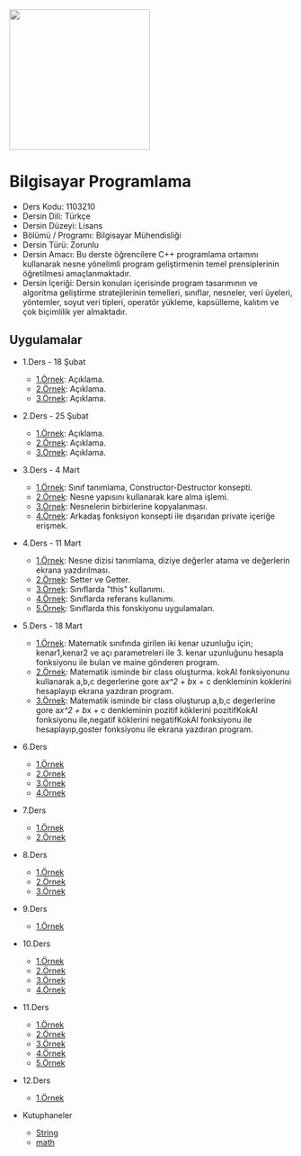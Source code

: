 <img src="https://github.com/wynioux/Iskenderun-Technical-University/blob/master/Documents/cpp.png" width="250" height="250">

# Bilgisayar Programlama

* Ders Kodu: 1103210
* Dersin Dili: Türkçe
* Dersin Düzeyi: Lisans
* Bölümü / Programı: Bilgisayar Mühendisliği
* Dersin Türü: Zorunlu
* Dersin Amacı: Bu derste öğrencilere C++ programlama ortamını kullanarak nesne yönelimli program geliştirmenin temel prensiplerinin öğretilmesi amaçlanmaktadır.
* Dersin İçeriği: Dersin konuları içerisinde program tasarımının ve algoritma geliştirme stratejilerinin temelleri, sınıflar, nesneler, veri üyeleri, yöntemler, soyut veri tipleri, operatör yükleme, kapsülleme, kalıtım ve çok biçimlilik yer almaktadır.

## Uygulamalar

* 1.Ders - 18 Şubat
  * [1.Örnek](#): Açıklama.
  * [2.Örnek](#): Açıklama.
  * [3.Örnek](#): Açıklama.

* 2.Ders - 25 Şubat
  * [1.Örnek](#): Açıklama.
  * [2.Örnek](#): Açıklama.
  * [3.Örnek](#): Açıklama.

* 3.Ders - 4 Mart
  * [1.Örnek](https://github.com/wynioux/Iskenderun-Technical-University/blob/master/Lessons/BILGISAYAR%20PROGRAMLAMA/ders3-ornek1.cpp): Sınıf tanımlama, Constructor-Destructor konsepti.
  * [2.Örnek](https://github.com/wynioux/Iskenderun-Technical-University/blob/master/Lessons/BILGISAYAR%20PROGRAMLAMA/ders3-ornek2.cpp): Nesne yapısını kullanarak kare alma işlemi.
  * [3.Örnek](https://github.com/wynioux/Iskenderun-Technical-University/blob/master/Lessons/BILGISAYAR%20PROGRAMLAMA/ders3-ornek3.cpp): Nesnelerin birbirlerine kopyalanması.
  * [4.Örnek](https://github.com/wynioux/Iskenderun-Technical-University/blob/master/Lessons/BILGISAYAR%20PROGRAMLAMA/ders3-ornek4.cpp): Arkadaş fonksiyon konsepti ile dışarıdan private içeriğe erişmek.

* 4.Ders - 11 Mart
  * [1.Örnek](https://github.com/wynioux/Iskenderun-Technical-University/blob/master/Lessons/BILGISAYAR%20PROGRAMLAMA/ders4-ornek1.cpp): Nesne dizisi tanımlama, diziye değerler atama ve değerlerin ekrana yazdırılması.
  * [2.Örnek](https://github.com/wynioux/Iskenderun-Technical-University/blob/master/Lessons/BILGISAYAR%20PROGRAMLAMA/ders4-ornek2.cpp): Setter ve Getter.
  * [3.Örnek](https://github.com/wynioux/Iskenderun-Technical-University/blob/master/Lessons/BILGISAYAR%20PROGRAMLAMA/ders4-ornek3.cpp): Sınıflarda "this" kullanımı.
  * [4.Örnek](https://github.com/wynioux/Iskenderun-Technical-University/blob/master/Lessons/BILGISAYAR%20PROGRAMLAMA/ders4-ornek4.cpp): Sınıflarda referans kullanımı.
  * [5.Örnek](https://github.com/wynioux/Iskenderun-Technical-University/blob/master/Lessons/BILGISAYAR%20PROGRAMLAMA/ders4-ornek5.cpp): Sınıflarda this fonskiyonu uygulamaları.

* 5.Ders - 18 Mart
  * [1.Örnek](https://github.com/wynioux/Iskenderun-Technical-University/blob/master/Lessons/BILGISAYAR%20PROGRAMLAMA/ders5-ornek1.cpp): Matematik sınıfında girilen iki kenar uzunluğu için; kenar1,kenar2 ve açı parametreleri ile 3. kenar uzunluğunu
hesapla fonksiyonu ile bulan ve maine gönderen program.
  * [2.Örnek](https://github.com/wynioux/Iskenderun-Technical-University/blob/master/Lessons/BILGISAYAR%20PROGRAMLAMA/ders5-ornek2.cpp): Matematik isminde bir class oluşturma. kokAl fonksiyonunu kullanarak a,b,c degerlerine gore a*x^2 + b*x + c 
denkleminin koklerini hesaplayıp ekrana yazdıran program.
  * [3.Örnek](https://github.com/wynioux/Iskenderun-Technical-University/blob/master/Lessons/BILGISAYAR%20PROGRAMLAMA/ders5-ornek3.cpp): Matematik isminde bir class oluşturup  a,b,c degerlerine gore a*x^2 + b*x + c denkleminin 
pozitif köklerini pozitifKokAl fonksiyonu ile,negatif köklerini negatifKokAl fonksiyonu ile
 hesaplayıp,goster fonksiyonu ile ekrana yazdıran program.
 
* 6.Ders
  * [1.Örnek](https://github.com/wynioux/Iskenderun-Technical-University/blob/master/Lessons/BILGISAYAR%20PROGRAMLAMA/ders6-Ornek1.cpp)
  * [2.Örnek](https://github.com/wynioux/Iskenderun-Technical-University/blob/master/Lessons/BILGISAYAR%20PROGRAMLAMA/ders6-Ornek2.cpp)
  * [3.Örnek](https://github.com/wynioux/Iskenderun-Technical-University/blob/master/Lessons/BILGISAYAR%20PROGRAMLAMA/ders6-Ornek3.cpp)
  * [4.Örnek](https://github.com/wynioux/Iskenderun-Technical-University/blob/master/Lessons/BILGISAYAR%20PROGRAMLAMA/ders6-Ornek4.cpp)

* 7.Ders
  * [1.Örnek](https://github.com/wynioux/Iskenderun-Technical-University/blob/master/Lessons/BILGISAYAR%20PROGRAMLAMA/ders7_Ornek1.cpp)
  * [2.Örnek](https://github.com/wynioux/Iskenderun-Technical-University/blob/master/Lessons/BILGISAYAR%20PROGRAMLAMA/ders7_Ornek2.cpp)

* 8.Ders
  * [1.Örnek](https://github.com/wynioux/Iskenderun-Technical-University/blob/master/Lessons/BILGISAYAR%20PROGRAMLAMA/ders8_Ornek1.cpp)
  * [2.Örnek](https://github.com/wynioux/Iskenderun-Technical-University/blob/master/Lessons/BILGISAYAR%20PROGRAMLAMA/ders8_Ornek2.cpp)
  * [3.Örnek](https://github.com/wynioux/Iskenderun-Technical-University/blob/master/Lessons/BILGISAYAR%20PROGRAMLAMA/ders8-Ornek3.cpp)

* 9.Ders
  * [1.Örnek](https://github.com/wynioux/Iskenderun-Technical-University/blob/master/Lessons/BILGISAYAR%20PROGRAMLAMA/ders9-Ornek1.cpp)

* 10.Ders
  * [1.Örnek](https://github.com/wynioux/Iskenderun-Technical-University/blob/master/Lessons/BILGISAYAR%20PROGRAMLAMA/ders10-Ornek1.cpp)
  * [2.Örnek](https://github.com/wynioux/Iskenderun-Technical-University/blob/master/Lessons/BILGISAYAR%20PROGRAMLAMA/ders10-Ornek2.cpp)
  * [3.Örnek](https://github.com/wynioux/Iskenderun-Technical-University/blob/master/Lessons/BILGISAYAR%20PROGRAMLAMA/ders10-Ornek3.cpp)
  * [4.Örnek](https://github.com/wynioux/Iskenderun-Technical-University/blob/master/Lessons/BILGISAYAR%20PROGRAMLAMA/ders10-Ornek4.cpp)

* 11.Ders
  * [1.Örnek](https://github.com/wynioux/Iskenderun-Technical-University/blob/master/Lessons/BILGISAYAR%20PROGRAMLAMA/ders11_Ornek1.cpp)
  * [2.Örnek](https://github.com/wynioux/Iskenderun-Technical-University/blob/master/Lessons/BILGISAYAR%20PROGRAMLAMA/ders11_Ornek2.cpp)
  * [3.Örnek](https://github.com/wynioux/Iskenderun-Technical-University/blob/master/Lessons/BILGISAYAR%20PROGRAMLAMA/ders11_Ornek3.cpp)
  * [4.Örnek](https://github.com/wynioux/Iskenderun-Technical-University/blob/master/Lessons/BILGISAYAR%20PROGRAMLAMA/ders11_Ornek4.cpp)
  * [5.Örnek](https://github.com/wynioux/Iskenderun-Technical-University/blob/master/Lessons/BILGISAYAR%20PROGRAMLAMA/ders11_Ornek5.cpp)

* 12.Ders
  * [1.Örnek](https://github.com/wynioux/Iskenderun-Technical-University/blob/master/Lessons/BILGISAYAR%20PROGRAMLAMA/ders12_atm.cpp)
  
* Kutuphaneler
  * [String](https://github.com/wynioux/Iskenderun-Technical-University/blob/master/Lessons/BILGISAYAR%20PROGRAMLAMA/string.cpp)
  * [math](https://github.com/wynioux/Iskenderun-Technical-University/blob/master/Lessons/BILGISAYAR%20PROGRAMLAMA/math.cpp)
